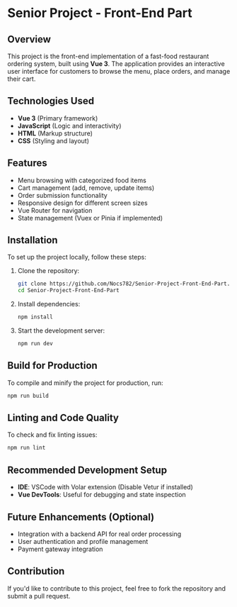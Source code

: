 # Senior Project - Front-End Part

## Overview
This project is the front-end implementation of a fast-food restaurant ordering system, built using **Vue 3**. The application provides an interactive user interface for customers to browse the menu, place orders, and manage their cart.

## Technologies Used
- **Vue 3** (Primary framework)
- **JavaScript** (Logic and interactivity)
- **HTML** (Markup structure)
- **CSS** (Styling and layout)

## Features
- Menu browsing with categorized food items
- Cart management (add, remove, update items)
- Order submission functionality
- Responsive design for different screen sizes
- Vue Router for navigation
- State management (Vuex or Pinia if implemented)

## Installation
To set up the project locally, follow these steps:

1. Clone the repository:
   ```sh
   git clone https://github.com/Nocs782/Senior-Project-Front-End-Part.git
   cd Senior-Project-Front-End-Part
   ```

2. Install dependencies:
   ```sh
   npm install
   ```

3. Start the development server:
   ```sh
   npm run dev
   ```

## Build for Production
To compile and minify the project for production, run:
```sh
npm run build
```

## Linting and Code Quality
To check and fix linting issues:
```sh
npm run lint
```

## Recommended Development Setup
- **IDE**: VSCode with Volar extension (Disable Vetur if installed)
- **Vue DevTools**: Useful for debugging and state inspection

## Future Enhancements (Optional)
- Integration with a backend API for real order processing
- User authentication and profile management
- Payment gateway integration

## Contribution
If you'd like to contribute to this project, feel free to fork the repository and submit a pull request.

